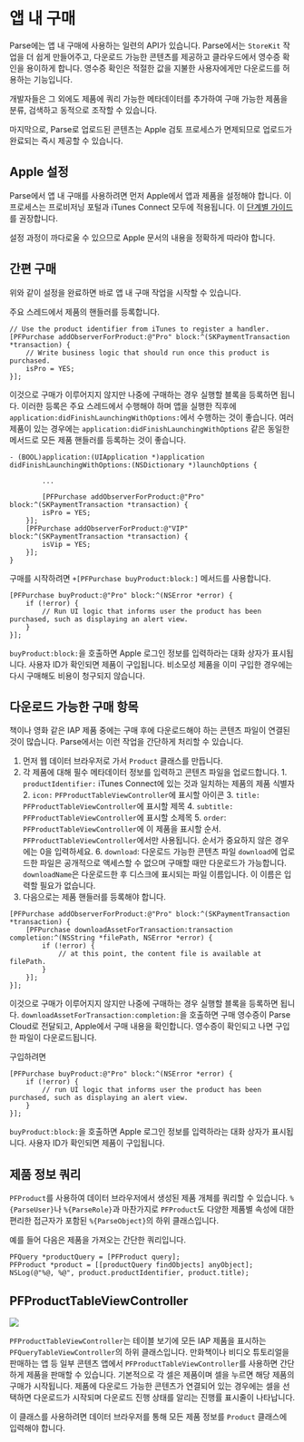 # 앱 내 구매

Parse에는 앱 내 구매에 사용하는 일련의 API가 있습니다. Parse에서는 `StoreKit` 작업을 더 쉽게 만들어주고, 다운로드 가능한 콘텐츠를 제공하고 클라우드에서 영수증 확인을 용이하게 합니다. 영수증 확인은 적절한 값을 지불한 사용자에게만 다운로드를 허용하는 기능입니다.

개발자들은 그 외에도 제품에 쿼리 가능한 메타데이터를 추가하여 구매 가능한 제품을 분류, 검색하고 동적으로 조작할 수 있습니다.

마지막으로, Parse로 업로드된 콘텐츠는 Apple 검토 프로세스가 면제되므로 업로드가 완료되는 즉시 제공할 수 있습니다.

## Apple 설정

Parse에서 앱 내 구매를 사용하려면 먼저 Apple에서 앱과 제품을 설정해야 합니다. 이 프로세스는 프로비저닝 포털과 iTunes Connect 모두에 적용됩니다. 이 [단계별 가이드](https://developer.apple.com/library/ios/#technotes/tn2259/_index.html)를 권장합니다.

설정 과정이 까다로울 수 있으므로 Apple 문서의 내용을 정확하게 따라야 합니다.

## 간편 구매

위와 같이 설정을 완료하면 바로 앱 내 구매 작업을 시작할 수 있습니다.

주요 스레드에서 제품의 핸들러를 등록합니다.

```objc
// Use the product identifier from iTunes to register a handler.
[PFPurchase addObserverForProduct:@"Pro" block:^(SKPaymentTransaction *transaction) {
    // Write business logic that should run once this product is purchased.
    isPro = YES;
}];
```

이것으로 구매가 이루어지지 않지만 나중에 구매하는 경우 실행할 블록을 등록하면 됩니다. 이러한 등록은 주요 스레드에서 수행해야 하며 앱을 실행한 직후에 `application:didFinishLaunchingWithOptions:`에서 수행하는 것이 좋습니다. 여러 제품이 있는 경우에는 `application:didFinishLaunchingWithOptions` 같은 동일한 메서드로 모든 제품 핸들러를 등록하는 것이 좋습니다.

```objc
- (BOOL)application:(UIApplication *)application didFinishLaunchingWithOptions:(NSDictionary *)launchOptions {

        ...

        [PFPurchase addObserverForProduct:@"Pro" block:^(SKPaymentTransaction *transaction) {
        isPro = YES;
    }];
    [PFPurchase addObserverForProduct:@"VIP" block:^(SKPaymentTransaction *transaction) {
        isVip = YES;
    }];
}
```

구매를 시작하려면 `+[PFPurchase buyProduct:block:]` 메서드를 사용합니다.

```objc
[PFPurchase buyProduct:@"Pro" block:^(NSError *error) {
    if (!error) {
        // Run UI logic that informs user the product has been purchased, such as displaying an alert view.
    }
}];
```

`buyProduct:block:`을 호출하면 Apple 로그인 정보를 입력하라는 대화 상자가 표시됩니다. 사용자 ID가 확인되면 제품이 구입됩니다. 비소모성 제품을 이미 구입한 경우에는 다시 구매해도 비용이 청구되지 않습니다.

## 다운로드 가능한 구매 항목

책이나 영화 같은 IAP 제품 중에는 구매 후에 다운로드해야 하는 콘텐츠 파일이 연결된 것이 많습니다. Parse에서는 이런 작업을 간단하게 처리할 수 있습니다.

1.  먼저 웹 데이터 브라우저로 가서 `Product` 클래스를 만듭니다.
2.  각 제품에 대해 필수 메타데이터 정보를 입력하고 콘텐츠 파일을 업로드합니다.
        1.  `productIdentifier:` iTunes Connect에 있는 것과 일치하는 제품의 제품 식별자
        2.  `icon:` `PFProductTableViewController`에 표시할 아이콘
        3.  `title:` `PFProductTableViewController`에 표시할 제목
        4.  `subtitle:` `PFProductTableViewController`에 표시할 소제목
        5.  `order`: `PFProductTableViewController`에 이 제품을 표시할 순서. `PFProductTableViewController`에서만 사용됩니다. 순서가 중요하지 않은 경우에는 0을 입력하세요.
        6.  `download`: 다운로드 가능한 콘텐츠 파일 `download`에 업로드한 파일은 공개적으로 액세스할 수 없으며 구매할 때만 다운로드가 가능합니다. `downloadName`은 다운로드한 후 디스크에 표시되는 파일 이름입니다. 이 이름은 입력할 필요가 없습니다.
3.  다음으로는 제품 핸들러를 등록해야 합니다.

```objc
[PFPurchase addObserverForProduct:@"Pro" block:^(SKPaymentTransaction *transaction) {
    [PFPurchase downloadAssetForTransaction:transaction completion:^(NSString *filePath, NSError *error) {
        if (!error) {
            // at this point, the content file is available at filePath.
        }
    }];
}];
```

이것으로 구매가 이루어지지 않지만 나중에 구매하는 경우 실행할 블록을 등록하면 됩니다. `downloadAssetForTransaction:completion:`을 호출하면 구매 영수증이 Parse Cloud로 전달되고, Apple에서 구매 내용을 확인합니다. 영수증이 확인되고 나면 구입한 파일이 다운로드됩니다.

구입하려면

```objc
[PFPurchase buyProduct:@"Pro" block:^(NSError *error) {
    if (!error) {
        // run UI logic that informs user the product has been purchased, such as displaying an alert view.
    }
}];
```

`buyProduct:block:`을 호출하면 Apple 로그인 정보를 입력하라는 대화 상자가 표시됩니다. 사용자 ID가 확인되면 제품이 구입됩니다.

## 제품 정보 쿼리

`PFProduct`를 사용하여 데이터 브라우저에서 생성된 제품 개체를 쿼리할 수 있습니다. `%{ParseUser}`나 `%{ParseRole}`과 마찬가지로 `PFProduct`도 다양한 제품별 속성에 대한 편리한 접근자가 포함된 `%{ParseObject}`의 하위 클래스입니다.

예를 들어 다음은 제품을 가져오는 간단한 쿼리입니다.

```objc
PFQuery *productQuery = [PFProduct query];
PFProduct *product = [[productQuery findObjects] anyObject];
NSLog(@"%@, %@", product.productIdentifier, product.title);
```

## PFProductTableViewController

![](/images/docs/products_table_screenshot.png)

`PFProductTableViewController`는 테이블 보기에 모든 IAP 제품을 표시하는 `PFQueryTableViewController`의 하위 클래스입니다. 만화책이나 비디오 튜토리얼을 판매하는 앱 등 일부 콘텐츠 앱에서 `PFProductTableViewController`를 사용하면 간단하게 제품을 판매할 수 있습니다. 기본적으로 각 셀은 제품이며 셀을 누르면 해당 제품의 구매가 시작됩니다. 제품에 다운로드 가능한 콘텐츠가 연결되어 있는 경우에는 셀을 선택하면 다운로드가 시작되며 다운로드 진행 상태를 알리는 진행률 표시줄이 나타납니다.

이 클래스를 사용하려면 데이터 브라우저를 통해 모든 제품 정보를 `Product` 클래스에 입력해야 합니다.
